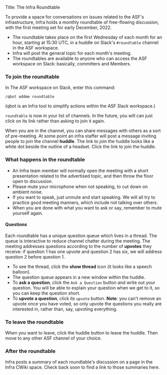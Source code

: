 Title: The Infra Roundtable

To provide a space for conversations on issues related to the ASF's infrastructure, Infra holds a monthly roundtable of free-flowing discussion, with the first meeting set for early December, 2022.

  - The roundtable takes place on the first Wednesday of each month for an hour, starting at 15:30 UTC, in a huddle on Slack's `#roundtable` channel in the ASF workspace.
  - Infra will post the general topic for each month's meeting.
  - The roundtables are available to anyone who can access the ASF workspace on Slack: basically, committers and Members.

### To join the roundtable

In The ASF workspace on Slack, enter this command:

`/qbot addme roundtable`

(qbot is an Infra tool to simplify actions within the ASF Slack workspace.)

`roundtable` is now in your list of channels. In the future, you will can just click on its link rather than asking to join it again.

When you are in the channel, you can share messages with others as a sort of pre-meeting. At some point an infra staffer will post a message inviting people to join the channel **huddle**. The link to join the huddle looks like a white dot beside the outline of a headset. Click the link to join the huddle.

### What happens in the roundtable

  - An Infra team member will normally open the meeting with a short presentation related to the advertised topic, and then throw the floor open to discussion. 
  - Please mute your microphone when not speaking, to cut down on ambient noise.
  - If you want to speak, just unmute and start speaking. We will all try to practice good meeting manners, which include not talking over others.
  - When you are done with what you want to ask or say, remember to mute yourself again.

#### Questions
Each roundtable has a unique question queue which lives in a thread. The queue is interactive to reduce channel chatter during the meeting. The meeting addresses questions according to the number of **upvotes** they receive: if question 1 has one upvote and question 2 has six, we will address question 2 before question 1.
  - To see the thread, click the **show thread** icon (it looks like a speech balloon). 
  - The question queue appears in a new window within the huddle.
  - To **ask a question**, click the `Ask a Question` button and write out your question. You will be able to explain your question when we get to it, so you can keep the question short.
  - To **upvote a question**, click its `upvote` button. **Note**: you can't remove an upvote once you have voted, so only upvote the questions you really are interested in, rather than, say, upvoting everything.

### To leave the roundtable

When you want to leave, click the huddle button to leave the huddle. Then move to any other ASF channel of your choice.

### After the roundtable

Infra posts a summary of each roundtable's discussion on a page in the Infra CWiki space. Check back soon to find a link to those summaries here.
